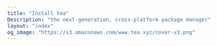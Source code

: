 ```yaml
---
title: "Install tea"
Description: "the next-generation, cross‐platform package manager"
layout: "index"
og_image: "https://s3.amazonaws.com/www.tea.xyz/cover-v3.png"
---
```

